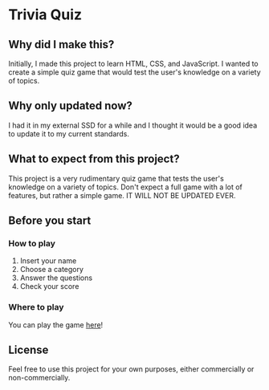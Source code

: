 # Trivia Quiz
## Why did I make this?
Initially, I made this project to learn HTML, CSS, and JavaScript. I wanted to create a simple quiz game that would test the user's knowledge on a variety of topics.

## Why only updated now?
I had it in my external SSD for a while and I thought it would be a good idea to update it to my current standards.

## What to expect from this project?
This project is a very rudimentary quiz game that tests the user's knowledge on a variety of topics. Don't expect a full game with a lot of features, but rather a simple game. IT WILL NOT BE UPDATED EVER.

## Before you start
### How to play
1. Insert your name
2. Choose a category
3. Answer the questions
4. Check your score

### Where to play
You can play the game [here](https://zecastroipca.github.io/Quiz/)!

## License
Feel free to use this project for your own purposes, either commercially or non-commercially.